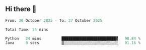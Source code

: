 ## Hi there 👋

<!--START_SECTION:waka-->

```python
From: 20 October 2025 - To: 27 October 2025

Total Time: 24 mins

Python   24 mins         ████████████████████████▓   98.84 %
Java     0 secs          ▒░░░░░░░░░░░░░░░░░░░░░░░░   01.16 %
```

<!--END_SECTION:waka-->
